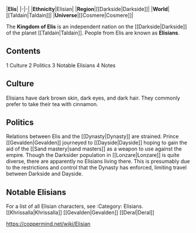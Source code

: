 |**Elis**|
|-|-|
|**Ethnicity**|Elisian|
|**Region**|[[Darkside\|Darkside]]|
|**World**|[[Taldain\|Taldain]]|
|**Universe**|[[Cosmere\|Cosmere]]|

The **Kingdom of Elis** is an independent nation on the [[Darkside\|Darkside]] of the planet [[Taldain\|Taldain]]. People from Elis are known as **Elisians**.

## Contents

1 Culture
2 Politics
3 Notable Elisians
4 Notes


## Culture
Elisians have dark brown skin, dark eyes, and dark hair. They commonly prefer to take their tea with cinnamon.

## Politics
Relations between Elis and the [[Dynasty\|Dynasty]] are strained. Prince [[Gevalden\|Gevalden]] journeyed to [[Dayside\|Dayside]] hoping to gain the aid of the [[Sand mastery\|sand masters]] as a weapon to use against the empire.
Though the Darksider population in [[Lonzare\|Lonzare]] is quite diverse, there are apparently no Elisians living there. This is presumably due to the restrictions and control that the Dynasty has enforced, limiting travel between Darkside and Dayside.

## Notable Elisians
For a list of all Elisian characters, see :Category: Elisians.
[[Khrissalla\|Khrissalla]]
[[Gevalden\|Gevalden]]
[[Deral\|Deral]]


https://coppermind.net/wiki/Elisian